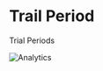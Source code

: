 # Trail Period
Trial Periods

![Analytics](https://ga-beacon.appspot.com/G-P2LEDQJP25/smp/Overview/TrailPeriod?pixel)